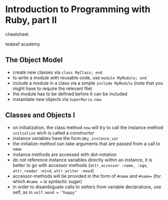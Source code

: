 # Introduction to Programming with Ruby, part II

cheatsheet

tealeaf academy

## The Object Model
- create new classes via `class MyClass; end`
- to write a module with reusable code, use `module MyModule; end`
- include a module in a class via a simple `include MyModule` (note that you might have to require the relevant file)
- the module has to be defined before it can be included
- instantiate new objects via `SuperMario.new`

## Classes and Objects I
- on initialization, the class method `new` will try to call the instance method `initialize` wich is called a *constructor*
- instance variables have the form `@my_instance_var`
- the initialize-method can take arguments that are passed from a call to new
- instance methods are accessed with dot-notation
- do not reference instance variables directly within an instance, it is better to go with accessor methods (`attr_accessor :name, :age`, `attr_reader :mind`, `attr_writer :mood`)
- accessor-methods will be provided in the form of `#name` and `#name=` (for which `#name =` is syntactic sugar)
- in order to disambiguate calls to setters from variable declarations, use self, as in `self.mood = "happy"`
